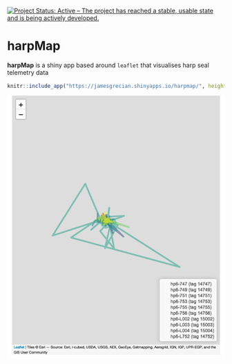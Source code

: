 <!-- README.md is generated from README.Rmd. Please edit that file -->
[![Project Status: Active – The project has reached a stable, usable state and is being actively developed.](https://www.repostatus.org/badges/latest/active.svg)](https://www.repostatus.org/#active)

harpMap
=======

**harpMap** is a shiny app based around `leaflet` that visualises harp seal telemetry data

``` r
knitr::include_app("https://jamesgrecian.shinyapps.io/harpmap/", height = "400px")
```

[![](README-unnamed-chunk-2-1.png)](https://jamesgrecian.shinyapps.io/harpmap/)

